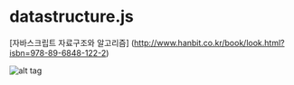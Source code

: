 # datastructure.js

[자바스크립트 자료구조와 알고리즘] (http://www.hanbit.co.kr/book/look.html?isbn=978-89-6848-122-2)

![alt tag](http://image.hanbit.co.kr/cover/_b_2122.gif)